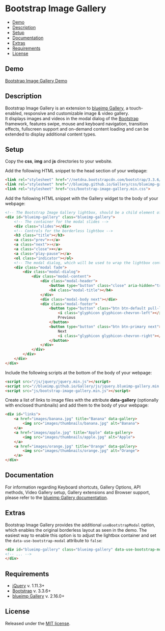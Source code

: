 # Bootstrap Image Gallery

- [Demo](#demo)
- [Description](#description)
- [Setup](#setup)
- [Documentation](#documentation)
- [Extras](#extras)
- [Requirements](#requirements)
- [License](#license)

## Demo
[Bootstrap Image Gallery Demo](https://blueimp.github.io/Bootstrap-Image-Gallery/)

## Description
Bootstrap Image Gallery is an extension to
[blueimp Gallery](https://blueimp.github.io/Gallery/), a touch-enabled,
responsive and customizable image &amp; video gallery.  
It displays images and videos in the modal dialog of the
[Bootstrap](http://getbootstrap.com/) framework, features swipe, mouse and
keyboard navigation, transition effects, fullscreen support and on-demand
content loading and can be extended to display additional content types.

## Setup
Copy the **css**, **img** and **js** directories to your website.

Add the following HTML snippet to the head section of your webpage:

```html
<link rel="stylesheet" href="//netdna.bootstrapcdn.com/bootstrap/3.3.6/css/bootstrap.min.css">
<link rel="stylesheet" href="//blueimp.github.io/Gallery/css/blueimp-gallery.min.css">
<link rel="stylesheet" href="css/bootstrap-image-gallery.min.css">
```

Add the following HTML snippet with the Gallery widget to the body of your
webpage:

```html
<!-- The Bootstrap Image Gallery lightbox, should be a child element of the document body -->
<div id="blueimp-gallery" class="blueimp-gallery">
    <!-- The container for the modal slides -->
    <div class="slides"></div>
    <!-- Controls for the borderless lightbox -->
    <h3 class="title"></h3>
    <a class="prev">‹</a>
    <a class="next">›</a>
    <a class="close">×</a>
    <a class="play-pause"></a>
    <ol class="indicator"></ol>
    <!-- The modal dialog, which will be used to wrap the lightbox content -->
    <div class="modal fade">
        <div class="modal-dialog">
            <div class="modal-content">
                <div class="modal-header">
                    <button type="button" class="close" aria-hidden="true">&times;</button>
                    <h4 class="modal-title"></h4>
                </div>
                <div class="modal-body next"></div>
                <div class="modal-footer">
                    <button type="button" class="btn btn-default pull-left prev">
                        <i class="glyphicon glyphicon-chevron-left"></i>
                        Previous
                    </button>
                    <button type="button" class="btn btn-primary next">
                        Next
                        <i class="glyphicon glyphicon-chevron-right"></i>
                    </button>
                </div>
            </div>
        </div>
    </div>
</div>
```

Include the following scripts at the bottom of the body of your webpage:

```html
<script src="/js/jquery/jquery.min.js"></script>
<script src="//blueimp.github.io/Gallery/js/jquery.blueimp-gallery.min.js"></script>
<script src="js/bootstrap-image-gallery.min.js"></script>
```

Create a list of links to image files with the attribute **data-gallery**
(optionally with enclosed thumbnails) and add them to the body of your webpage:

```html
<div id="links">
    <a href="images/banana.jpg" title="Banana" data-gallery>
        <img src="images/thumbnails/banana.jpg" alt="Banana">
    </a>
    <a href="images/apple.jpg" title="Apple" data-gallery>
        <img src="images/thumbnails/apple.jpg" alt="Apple">
    </a>
    <a href="images/orange.jpg" title="Orange" data-gallery>
        <img src="images/thumbnails/orange.jpg" alt="Orange">
    </a>
</div>
```

## Documentation
For information regarding Keyboard shortcuts, Gallery Options, API methods,
Video Gallery setup, Gallery extensions and Browser support, please refer to the
[blueimp Gallery documentation](https://github.com/blueimp/Gallery/blob/master/README.md).

## Extras
Bootstrap Image Gallery provides the additional `useBootstrapModal` option,
which enables the original borderless layout as seen in the demo. The easiest
way to enable this option is to adjust the lightbox container and set the
`data-use-bootstrap-modal` attribute to `false`:

```html
<div id="blueimp-gallery" class="blueimp-gallery" data-use-bootstrap-modal="false">
<!-- ... -->
</div>
```

## Requirements
* [jQuery](https://jquery.com/) v. 1.11.3+
* [Bootstrap](http://getbootstrap.com/) v. 3.3.6+
* [blueimp Gallery](https://github.com/blueimp/Gallery) v. 2.16.0+

## License
Released under the [MIT license](http://www.opensource.org/licenses/MIT).

